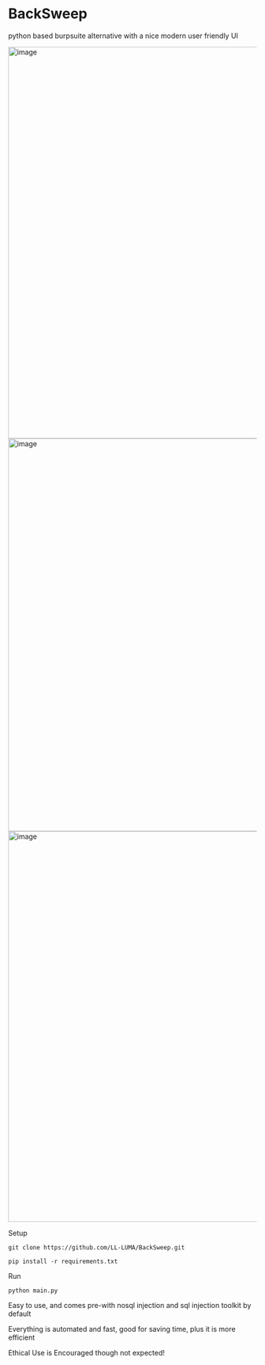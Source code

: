 # BackSweep
python based burpsuite alternative with a nice modern user friendly UI


<img width="1185" height="792" alt="image" src="https://github.com/user-attachments/assets/65ff0b1f-ff8b-4e9f-85b4-614d640d4b7a" />

<img width="1190" height="794" alt="image" src="https://github.com/user-attachments/assets/e841e85b-065c-41db-8c16-efd58c481993" />

<img width="1180" height="790" alt="image" src="https://github.com/user-attachments/assets/5052b164-9ec4-47e7-a9ec-15422aa484c0" />








Setup

`git clone https://github.com/LL-LUMA/BackSweep.git`

`pip install -r requirements.txt`




Run

`python main.py`


Easy to use, and comes pre-with nosql injection and sql injection toolkit by default

Everything is automated and fast, good for saving time, plus it is more efficient


Ethical Use is Encouraged though not expected!
